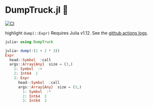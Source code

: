 # DumpTruck.jl 🚚

[![CI](https://github.com/wookay/DumpTruck.jl/actions/workflows/actions.yml/badge.svg)](https://github.com/wookay/DumpTruck.jl/actions/workflows/actions.yml)

highlight `dump(::Expr)`
Requires Julia v1.12.
See the [github actions logs](https://github.com/wookay/DumpTruck.jl/actions/runs/16014290117/job/45177890041#step:6:102).

```julia
julia> using DumpTruck

julia> dump(:(1 + 2 * 3))
Expr
  head::Symbol  :call
  args::Array{Any}  size = (3,)
    1: Symbol  :+
    2: Int64  1
    3: Expr
      head::Symbol  :call
      args::Array{Any}  size = (3,)
        1: Symbol  :*
        2: Int64  2
        3: Int64  3
```
